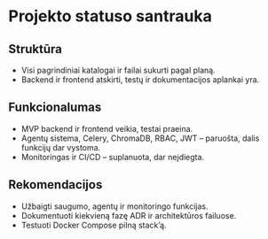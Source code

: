 # Projekto statuso santrauka

## Struktūra
- Visi pagrindiniai katalogai ir failai sukurti pagal planą.
- Backend ir frontend atskirti, testų ir dokumentacijos aplankai yra.

## Funkcionalumas
- MVP backend ir frontend veikia, testai praeina.
- Agentų sistema, Celery, ChromaDB, RBAC, JWT – paruošta, dalis funkcijų dar vystoma.
- Monitoringas ir CI/CD – suplanuota, dar neįdiegta.

## Rekomendacijos
- Užbaigti saugumo, agentų ir monitoringo funkcijas.
- Dokumentuoti kiekvieną fazę ADR ir architektūros failuose.
- Testuoti Docker Compose pilną stack’ą.

